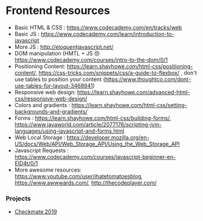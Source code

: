# Frontend Resources
- Basic HTML & CSS : https://www.codecademy.com/en/tracks/web
- Basic JS : https://www.codecademy.com/learn/introduction-to-javascript
- More JS : http://eloquentjavascript.net/
- DOM manipulation (HMTL + JS :disappointed: https://www.codecademy.com/courses/intro-to-the-dom/0/1
- Positioning Content:  https://learn.shayhowe.com/html-css/positioning-content/, https://css-tricks.com/snippets/css/a-guide-to-flexbox/ , don't use tables to position your content (https://www.thoughtco.com/dont-use-tables-for-layout-3468941)
- Responsive web design: https://learn.shayhowe.com/advanced-html-css/responsive-web-design/
- Colors and gradients : https://learn.shayhowe.com/html-css/setting-backgrounds-and-gradients/
- Forms : https://learn.shayhowe.com/html-css/building-forms/, https://www.javaworld.com/article/2077176/scripting-jvm-languages/using-javascript-and-forms.html
- Web Local Storage : https://developer.mozilla.org/en-US/docs/Web/API/Web_Storage_API/Using_the_Web_Storage_API
- Javascript Requests : https://www.codecademy.com/courses/javascript-beginner-en-EID4t/0/1
- More awesome resources: https://www.youtube.com/user/ihatetomatoesblog, https://www.awwwards.com/, http://thecodeplayer.com/

### Projects 
- [Checkmate 2019](https://github.com/ashryaagr/Checkmate-2019-2)
